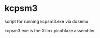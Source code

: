 kcpsm3
======

script for running kcpsm3.exe via dosemu

kcpsm3.exe is the Xilinx picoblaze assembler
